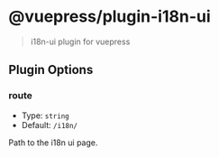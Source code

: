 # @vuepress/plugin-i18n-ui

> i18n-ui plugin for vuepress

## Plugin Options

### route

- Type: `string`
- Default: `/i18n/`

Path to the i18n ui page.